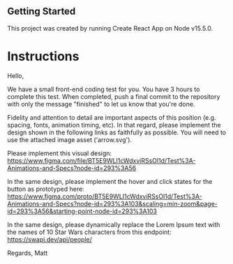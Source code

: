 ## Getting Started

This project was created by running Create React App on Node v15.5.0.

# Instructions

Hello,

We have a small front-end coding test for you. You have 3 hours to complete this test. When completed, push a final commit to the repository with only the message "finished" to let us know that you're done.

Fidelity and attention to detail are important aspects of this position (e.g. spacing, fonts, animation timing, etc). In that regard, please implement the design shown in the following links as faithfully as possible. You will need to use the attached image asset ('arrow.svg').

Please implement this visual design: https://www.figma.com/file/BT5E9WLI1cWdxviRSsOl1d/Test%3A-Animations-and-Specs?node-id=293%3A56

In the same design, please implement the hover and click states for the button as prototyped here: https://www.figma.com/proto/BT5E9WLI1cWdxviRSsOl1d/Test%3A-Animations-and-Specs?node-id=293%3A103&scaling=min-zoom&page-id=293%3A56&starting-point-node-id=293%3A103

In the same design, please dynamically replace the Lorem Ipsum text with the names of 10 Star Wars characters from this endpoint: https://swapi.dev/api/people/

Regards, Matt
